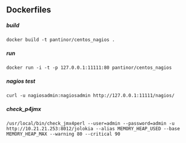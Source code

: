Dockerfiles
-----------

##### build
    docker build -t pantinor/centos_nagios .

##### run
    docker run -i -t -p 127.0.0.1:11111:80 pantinor/centos_nagios

##### nagios test
    curl -u nagiosadmin:nagiosadmin http://127.0.0.1:11111/nagios/
    
##### check_p4jmx
    /usr/local/bin/check_jmx4perl --user=admin --password=admin -u http://10.21.21.253:8012/jolokia --alias MEMORY_HEAP_USED --base MEMORY_HEAP_MAX --warning 80 --critical 90